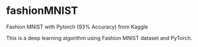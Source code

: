 # fashionMNIST
Fashion MNIST with Pytorch (93% Accuracy) from Kaggle

This is a deep learning algorithm using Fashion MNIST dataset and PyTorch.
